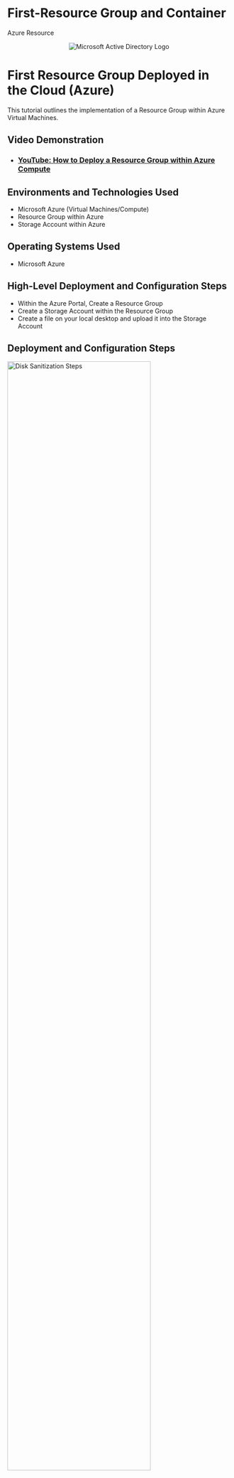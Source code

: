 # First-Resource Group and Container
Azure Resource 
<p align="center">
<img src="https://imgur.com/ndG8Hlj.png" alt="Microsoft Active Directory Logo"/>
</p>

<h1>First Resource Group Deployed in the Cloud (Azure)</h1>
This tutorial outlines the implementation of a Resource Group within Azure Virtual Machines.<br />


<h2>Video Demonstration</h2>

- ### [YouTube: How to Deploy a Resource Group within Azure Compute](https://youtu.be/rRDeJhZtJ9U)

<h2>Environments and Technologies Used</h2>

- Microsoft Azure (Virtual Machines/Compute)
- Resource Group within Azure
- Storage Account within Azure

<h2>Operating Systems Used </h2>

- Microsoft Azure

<h2>High-Level Deployment and Configuration Steps</h2>

  - Within the Azure Portal, Create a Resource Group
  - Create a Storage Account within the Resource Group  
  - Create a file on your local desktop and upload it into the Storage Account
  


<h2>Deployment and Configuration Steps</h2>

<p>
<img src="https://imgur.com/1hjEEiL.png" height="80%" width="80%" alt="Disk Sanitization Steps"/>
</p>
<p>
After creating the Azure account, from the home screen you should select Resource Groups icon, on the next page select "+" Create. The next page will prompt you to select your subscription. Next name the Resource Group and select a region. Select create at the bottom of the screen.
</p>
<br />

<p>
<img src="https://imgur.com/HWBbTTS.png" height="80%" width="80%" alt="Disk Sanitization Steps"/>
</p>
<p>
Once the Resource Group is created, go back to the home screen to find the Storage Account icon. Once this is selected use the "+"Create icon to begin, next you will confirm your subscription and Resource Group is correct. Next select a unique name for the Storage Account and select a region. Select review and create.  
</p>
<br />

<p>
<img src="https://imgur.com/s4hjUQq.png" height="80%" width="80%" alt="Disk Sanitization Steps"/>
</p>
<p>
Now that the Storage Account is created go to the Containers tab in the first coloumn. Once selected it will prompt for a name, after naming  the Container select the upload icon and select a file from your desktop and load it to the container.


<img src="https://imgur.com/B6Nxbrf.png" height="80%" width="80%" alt="Disk Sanitization Steps"/>
<br />
